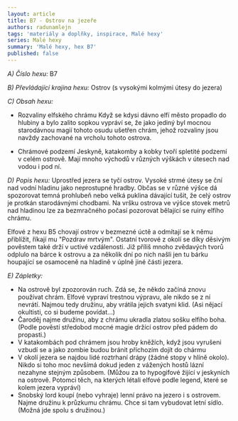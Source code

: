 ```yaml
---
layout: article
title: B7 - Ostrov na jezeře
authors: radunamlejn
tags: 'materiály a doplňky, inspirace, Malé hexy'
series: Malé hexy
summary: 'Malé hexy, hex B7'
published: false
---
```

_A) Číslo hexu:_
B7

_B) Převládající krajina hexu:_
Ostrov (s vysokými kolmými útesy do jezera)

_C) Obsah hexu:_
- Rozvaliny elfského chrámu
Když se kdysi dávno elfí město propadlo do hlubiny a bylo zalito sopkou vypráví se, že jako jediný byl mocnou starodávnou magií tohoto osudu ušetřen chrám, jehož rozvaliny jsou navždy zachované na vrcholu tohoto ostrova.

- Chrámové podzemí
Jeskyně, katakomby a kobky tvoří spletité podzemí v celém ostrově. Mají mnoho východů v různých výškách v útesech nad vodou i pod ní.

_D) Popis hexu:_
Uprostřed jezera se tyčí ostrov. Vysoké strmé útesy se ční nad vodní hladinu jako neprostupné hradby. Občas se v různé výšce dá spozorovat temná prohlubeň nebo velká puklina dávající tušit, že celý ostrov je protkán starodávnými chodbami. Na vršku ostrova ve výšce stovek metrů nad hladinou lze za bezmračného počasí pozorovat bělající se ruiny elfího chrámu.

Elfové z hexu B5 chovají ostrov v bezmezné úctě a odmítají se k němu přiblížit, říkají mu "Pozdrav mrtvým". Ostatní tvorové z okolí se díky děsivým pověstem také drží v uctivé vzdálenosti. Již příliš mnoho zvědavých tvorů odplulo na bárce k ostrovu a za několik dní po nich našli jen tu bárku houpající se osamoceně na hladině v úplně jiné části jezera.

_E) Zápletky:_
- Na ostrově byl zpozorován ruch. Zdá se, že někdo začíná znovu používat chrám. Elfové vypraví trestnou výpravu, ale nikdo se z ní nevrátí. Najmou tedy družinu, aby vrátila jejich svatyni klid. (Asi nějací okultisti, co si budeme povídat...)
- Čaroděj najme družinu, aby z chrámu ukradla zlatou sošku elfího boha. (Podle pověstí středobod mocné magie držící ostrov před pádem do propasti.)
- V katakombách pod chrámem jsou hroby kněžích, když jsou vyrušeni vzbudí se a jako zombie budou bránit příchozím dojít do chármu
- V okolí jezera se najdou lidé roztrhaní drápy (žádné stopy v hlíně okolo). Nikdo si toho moc nevšímá dokud jeden z vážených hostů lázní nezahyne stejným způsobem. (Můžou za to hypogifové žijící v jeskyních na ostrově. Potomci těch, na kterých létali elfové podle legend, které se kolem jezera vypráví)
- Snobský lord koupí (nebo vyhraje) lenní právo na jezero i s ostrovem. Najme družinu k průzkumu chrámu. Chce si tam vybudovat letní sídlo. (Možná jde spolu s družinou.)
